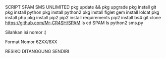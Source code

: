 SCRIPT SPAM SMS UNLIMITED
pkg update && pkg upgrade
pkg install git
pkg install python
pkg install python2
pkg install figlet
gem install lolcat
pkg install php
pkg install pip2
pip2 install requirements
pip2 install bs4
git clone https://github.com/Mr-CR4SH/SPAM
ls
cd SPAM
ls
python2 sms.py

Silahkan isi nomor :)

Format Nomor 62XX/8XX

RESIKO DITANGGUNG SENDIRI
